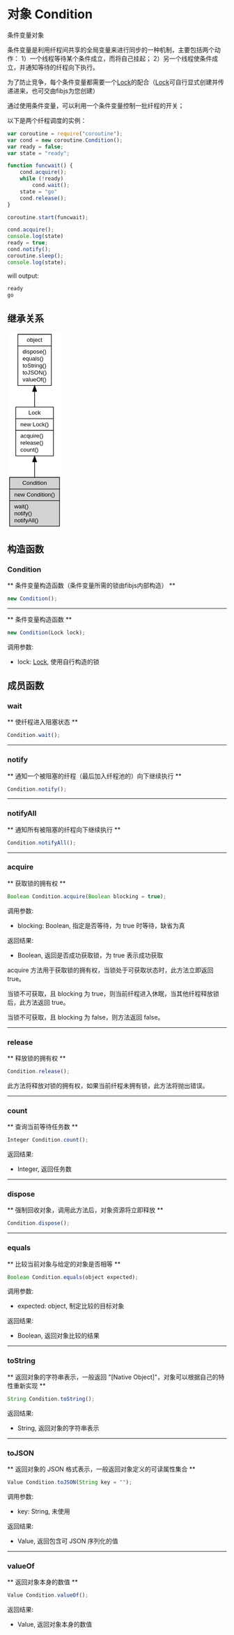 # 对象 Condition
条件变量对象

条件变量是利用纤程间共享的全局变量来进行同步的一种机制，主要包括两个动作：
1）一个线程等待某个条件成立，而将自己挂起；
2）另一个线程使条件成立，并通知等待的纤程向下执行。

为了防止竞争，每个条件变量都需要一个[Lock](Lock.md)的配合（[Lock](Lock.md)可自行显式创建并传递进来，也可交由fibjs为您创建）

通过使用条件变量，可以利用一个条件变量控制一批纤程的开关；

以下是两个纤程调度的实例：

```JavaScript
var coroutine = require("coroutine");
var cond = new coroutine.Condition();
var ready = false;
var state = "ready";

function funcwait() {
    cond.acquire();
    while (!ready)
        cond.wait();
    state = "go"
    cond.release();
}

coroutine.start(funcwait);

cond.acquire();
console.log(state)
ready = true;
cond.notify();
coroutine.sleep();
console.log(state);
```

will output:
```sh
ready
go
```

## 继承关系
<div class="inherits"><svg width="94pt" height="339pt" viewBox="0.00 0.00 94.01 339.00" xmlns="http://www.w3.org/2000/svg" xmlns:xlink="http://www.w3.org/1999/xlink">
<g id="graph0" class="graph" transform="scale(1 1) rotate(0) translate(4 335)">
<title>%0</title>
<polygon fill="#ffffff" stroke="transparent" points="-4,4 -4,-335 90.005,-335 90.005,4 -4,4"/>
<!-- object -->
<g id="node1" class="node">
<title>object</title>
<g id="a_node1"><a xlink:href="object.md" xlink:title="object">
<polygon fill="#ffffff" stroke="#000000" points="14.171,-242.5 14.171,-330.5 71.834,-330.5 71.834,-242.5 14.171,-242.5"/>
<text text-anchor="middle" x="43.0025" y="-317.5" font-family="Helvetica,sans-Serif" font-size="10.00" fill="#000000">object</text>
<polyline fill="none" stroke="#000000" points="14.171,-310.5 71.834,-310.5 "/>
<text text-anchor="start" x="22.171" y="-297.5" font-family="Helvetica,sans-Serif" font-size="10.00" fill="#000000">dispose()</text>
<text text-anchor="start" x="22.171" y="-285.5" font-family="Helvetica,sans-Serif" font-size="10.00" fill="#000000">equals()</text>
<text text-anchor="start" x="22.171" y="-273.5" font-family="Helvetica,sans-Serif" font-size="10.00" fill="#000000">toString()</text>
<text text-anchor="start" x="22.171" y="-261.5" font-family="Helvetica,sans-Serif" font-size="10.00" fill="#000000">toJSON()</text>
<text text-anchor="start" x="22.171" y="-249.5" font-family="Helvetica,sans-Serif" font-size="10.00" fill="#000000">valueOf()</text>
</a>
</g>
</g>
<!-- Lock -->
<g id="node2" class="node">
<title>Lock</title>
<g id="a_node2"><a xlink:href="Lock.md" xlink:title="Lock">
<polygon fill="#ffffff" stroke="#000000" points="10.5565,-121.5 10.5565,-205.5 75.4485,-205.5 75.4485,-121.5 10.5565,-121.5"/>
<text text-anchor="middle" x="43.0025" y="-192.5" font-family="Helvetica,sans-Serif" font-size="10.00" fill="#000000">Lock</text>
<polyline fill="none" stroke="#000000" points="10.5565,-185.5 75.4485,-185.5 "/>
<text text-anchor="start" x="18.5565" y="-172.5" font-family="Helvetica,sans-Serif" font-size="10.00" fill="#000000">new Lock()</text>
<polyline fill="none" stroke="#000000" points="10.5565,-165.5 75.4485,-165.5 "/>
<text text-anchor="start" x="18.5565" y="-152.5" font-family="Helvetica,sans-Serif" font-size="10.00" fill="#000000">acquire()</text>
<text text-anchor="start" x="18.5565" y="-140.5" font-family="Helvetica,sans-Serif" font-size="10.00" fill="#000000">release()</text>
<text text-anchor="start" x="18.5565" y="-128.5" font-family="Helvetica,sans-Serif" font-size="10.00" fill="#000000">count()</text>
</a>
</g>
</g>
<!-- object&#45;&gt;Lock -->
<g id="edge1" class="edge">
<title>object-&gt;Lock</title>
<path fill="none" stroke="#000000" d="M43.0025,-232.4278C43.0025,-223.4407 43.0025,-214.2389 43.0025,-205.6051"/>
<polygon fill="#000000" stroke="#000000" points="39.5026,-232.4416 43.0025,-242.4416 46.5026,-232.4416 39.5026,-232.4416"/>
</g>
<!-- Condition -->
<g id="node3" class="node">
<title>Condition</title>
<g id="a_node3"><a xlink:title="Condition">
<polygon fill="#d3d3d3" stroke="#000000" points="0,-.5 0,-84.5 86.005,-84.5 86.005,-.5 0,-.5"/>
<text text-anchor="middle" x="43.0025" y="-71.5" font-family="Helvetica,sans-Serif" font-size="10.00" fill="#000000">Condition</text>
<polyline fill="none" stroke="#000000" points="0,-64.5 86.005,-64.5 "/>
<text text-anchor="start" x="8" y="-51.5" font-family="Helvetica,sans-Serif" font-size="10.00" fill="#000000">new Condition()</text>
<polyline fill="none" stroke="#000000" points="0,-44.5 86.005,-44.5 "/>
<text text-anchor="start" x="8" y="-31.5" font-family="Helvetica,sans-Serif" font-size="10.00" fill="#000000">wait()</text>
<text text-anchor="start" x="8" y="-19.5" font-family="Helvetica,sans-Serif" font-size="10.00" fill="#000000">notify()</text>
<text text-anchor="start" x="8" y="-7.5" font-family="Helvetica,sans-Serif" font-size="10.00" fill="#000000">notifyAll()</text>
</a>
</g>
</g>
<!-- Lock&#45;&gt;Condition -->
<g id="edge2" class="edge">
<title>Lock-&gt;Condition</title>
<path fill="none" stroke="#000000" d="M43.0025,-110.977C43.0025,-102.1562 43.0025,-93.1052 43.0025,-84.5917"/>
<polygon fill="#000000" stroke="#000000" points="39.5026,-111.18 43.0025,-121.1801 46.5026,-111.1801 39.5026,-111.18"/>
</g>
</g>
</svg></div>

## 构造函数
        
### Condition
** 条件变量构造函数（条件变量所需的锁由fibjs内部构造） **

```JavaScript
new Condition();
```

--------------------------
** 条件变量构造函数 **

```JavaScript
new Condition(Lock lock);
```

调用参数:
* lock: [Lock](Lock.md), 使用自行构造的锁

## 成员函数
        
### wait
** 使纤程进入阻塞状态 **

```JavaScript
Condition.wait();
```

--------------------------
### notify
** 通知一个被阻塞的纤程（最后加入纤程池的）向下继续执行 **

```JavaScript
Condition.notify();
```

--------------------------
### notifyAll
** 通知所有被阻塞的纤程向下继续执行 **

```JavaScript
Condition.notifyAll();
```

--------------------------
### acquire
** 获取锁的拥有权 **

```JavaScript
Boolean Condition.acquire(Boolean blocking = true);
```

调用参数:
* blocking: Boolean, 指定是否等待，为 true 时等待，缺省为真

返回结果:
* Boolean, 返回是否成功获取锁，为 true 表示成功获取

acquire 方法用于获取锁的拥有权，当锁处于可获取状态时，此方法立即返回 true。

当锁不可获取，且 blocking 为 true，则当前纤程进入休眠，当其他纤程释放锁后，此方法返回 true。

当锁不可获取，且 blocking 为 false，则方法返回 false。

--------------------------
### release
** 释放锁的拥有权 **

```JavaScript
Condition.release();
```

此方法将释放对锁的拥有权，如果当前纤程未拥有锁，此方法将抛出错误。

--------------------------
### count
** 查询当前等待任务数 **

```JavaScript
Integer Condition.count();
```

返回结果:
* Integer, 返回任务数

--------------------------
### dispose
** 强制回收对象，调用此方法后，对象资源将立即释放 **

```JavaScript
Condition.dispose();
```

--------------------------
### equals
** 比较当前对象与给定的对象是否相等 **

```JavaScript
Boolean Condition.equals(object expected);
```

调用参数:
* expected: object, 制定比较的目标对象

返回结果:
* Boolean, 返回对象比较的结果

--------------------------
### toString
** 返回对象的字符串表示，一般返回 "[Native Object]"，对象可以根据自己的特性重新实现 **

```JavaScript
String Condition.toString();
```

返回结果:
* String, 返回对象的字符串表示

--------------------------
### toJSON
** 返回对象的 JSON 格式表示，一般返回对象定义的可读属性集合 **

```JavaScript
Value Condition.toJSON(String key = "");
```

调用参数:
* key: String, 未使用

返回结果:
* Value, 返回包含可 JSON 序列化的值

--------------------------
### valueOf
** 返回对象本身的数值 **

```JavaScript
Value Condition.valueOf();
```

返回结果:
* Value, 返回对象本身的数值

